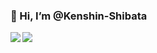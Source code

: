 ### 👋 Hi, I’m @Kenshin-Shibata

<a href="https://github.com/Kenshin-Shibata/github-readme-stats">
  <img align="left" src="https://github-readme-stats.vercel.app/api?username=Kenshin-Shibata&count_private=true&show_icons=true" />
</a>
<a href="https://github.com/Kenshin-Shibata/github-readme-stats">
  <img align="left" src="https://github-readme-stats.vercel.app/api/top-langs/?username=Kenshin-Shibata" />
</a>
